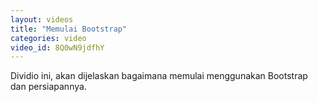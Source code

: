 ```yaml
---
layout: videos
title: "Memulai Bootstrap"
categories: video
video_id: 8Q0wN9jdfhY
---
```

Dividio ini, akan dijelaskan bagaimana memulai menggunakan Bootstrap dan persiapannya.